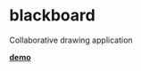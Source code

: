 # blackboard
Collaborative drawing application

[**demo**](http://wahidrahim.com:3000/demo/blackboard)
